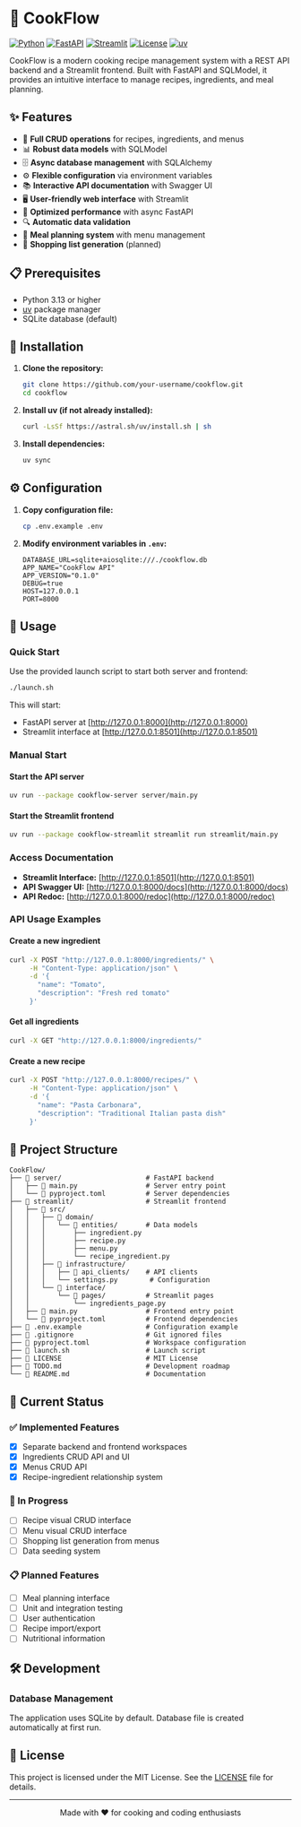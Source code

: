 # 🍳 CookFlow

[![Python](https://img.shields.io/badge/Python-3.13+-blue.svg)](https://www.python.org/downloads/)
[![FastAPI](https://img.shields.io/badge/FastAPI-0.118+-green.svg)](https://fastapi.tiangolo.com/)
[![Streamlit](https://img.shields.io/badge/Streamlit-1.50+-red.svg)](https://streamlit.io/)
[![License](https://img.shields.io/badge/License-MIT-yellow.svg)](./LICENSE)
[![uv](https://img.shields.io/badge/uv-workspace-blue.svg)](https://docs.astral.sh/uv/)

CookFlow is a modern cooking recipe management system with a REST API backend and a Streamlit frontend. Built with FastAPI and SQLModel, it provides an intuitive interface to manage recipes, ingredients, and meal planning.

## ✨ Features

- 🔧 **Full CRUD operations** for recipes, ingredients, and menus
- 📊 **Robust data models** with SQLModel
- 🗄️ **Async database management** with SQLAlchemy
- ⚙️ **Flexible configuration** via environment variables
- 📚 **Interactive API documentation** with Swagger UI
- 🖥️ **User-friendly web interface** with Streamlit
- 🚀 **Optimized performance** with async FastAPI
- 🔍 **Automatic data validation**
- 📅 **Meal planning system** with menu management
- 🛒 **Shopping list generation** (planned)

## 📋 Prerequisites

- Python 3.13 or higher
- [uv](https://docs.astral.sh/uv/) package manager
- SQLite database (default)

## 🚀 Installation

1. **Clone the repository:**
   ```bash
   git clone https://github.com/your-username/cookflow.git
   cd cookflow
   ```

2. **Install uv (if not already installed):**
   ```bash
   curl -LsSf https://astral.sh/uv/install.sh | sh
   ```

3. **Install dependencies:**
   ```bash
   uv sync
   ```

## ⚙️ Configuration

1. **Copy configuration file:**
   ```bash
   cp .env.example .env
   ```

2. **Modify environment variables in `.env`:**
   ```env
   DATABASE_URL=sqlite+aiosqlite:///./cookflow.db
   APP_NAME="CookFlow API"
   APP_VERSION="0.1.0"
   DEBUG=true
   HOST=127.0.0.1
   PORT=8000
   ```

## 🎯 Usage

### Quick Start

Use the provided launch script to start both server and frontend:
```bash
./launch.sh
```

This will start:
- FastAPI server at [http://127.0.0.1:8000](http://127.0.0.1:8000)
- Streamlit interface at [http://127.0.0.1:8501](http://127.0.0.1:8501)

### Manual Start

#### Start the API server
```bash
uv run --package cookflow-server server/main.py
```

#### Start the Streamlit frontend
```bash
uv run --package cookflow-streamlit streamlit run streamlit/main.py
```

### Access Documentation

- **Streamlit Interface:** [http://127.0.0.1:8501](http://127.0.0.1:8501)
- **API Swagger UI:** [http://127.0.0.1:8000/docs](http://127.0.0.1:8000/docs)
- **API Redoc:** [http://127.0.0.1:8000/redoc](http://127.0.0.1:8000/redoc)

### API Usage Examples

#### Create a new ingredient
```bash
curl -X POST "http://127.0.0.1:8000/ingredients/" \
     -H "Content-Type: application/json" \
     -d '{
       "name": "Tomato",
       "description": "Fresh red tomato"
     }'
```

#### Get all ingredients
```bash
curl -X GET "http://127.0.0.1:8000/ingredients/"
```

#### Create a new recipe
```bash
curl -X POST "http://127.0.0.1:8000/recipes/" \
     -H "Content-Type: application/json" \
     -d '{
       "name": "Pasta Carbonara",
       "description": "Traditional Italian pasta dish"
     }'
```

## 📁 Project Structure

```
CookFlow/
├── 📁 server/                     # FastAPI backend
│   ├── 📄 main.py                 # Server entry point
│   └── 📄 pyproject.toml          # Server dependencies
├── 📁 streamlit/                  # Streamlit frontend
│   ├── 📁 src/
│   │   ├── 📁 domain/
│   │   │   └── 📁 entities/       # Data models
│   │   │       ├── ingredient.py
│   │   │       ├── recipe.py
│   │   │       ├── menu.py
│   │   │       └── recipe_ingredient.py
│   │   ├── 📁 infrastructure/
│   │   │   ├── 📁 api_clients/    # API clients
│   │   │   └── settings.py        # Configuration
│   │   └── 📁 interface/
│   │       └── 📁 pages/          # Streamlit pages
│   │           └── ingredients_page.py
│   ├── 📄 main.py                 # Frontend entry point
│   └── 📄 pyproject.toml          # Frontend dependencies
├── 📄 .env.example                # Configuration example
├── 📄 .gitignore                  # Git ignored files
├── 📄 pyproject.toml              # Workspace configuration
├── 📄 launch.sh                   # Launch script
├── 📄 LICENSE                     # MIT License
├── 📄 TODO.md                     # Development roadmap
└── 📄 README.md                   # Documentation
```

## 🚧 Current Status

### ✅ Implemented Features
- [x] Separate backend and frontend workspaces
- [x] Ingredients CRUD API and UI
- [x] Menus CRUD API
- [x] Recipe-ingredient relationship system

### 🔄 In Progress
- [ ] Recipe visual CRUD interface
- [ ] Menu visual CRUD interface  
- [ ] Shopping list generation from menus
- [ ] Data seeding system

### 📋 Planned Features
- [ ] Meal planning interface
- [ ] Unit and integration testing
- [ ] User authentication
- [ ] Recipe import/export
- [ ] Nutritional information

## 🛠️ Development

### Database Management

The application uses SQLite by default. Database file is created automatically at first run.

## 📝 License

This project is licensed under the MIT License. See the [LICENSE](./LICENSE) file for details.

---

<div align="center">
  <p>Made with ❤️ for cooking and coding enthusiasts</p>
</div>